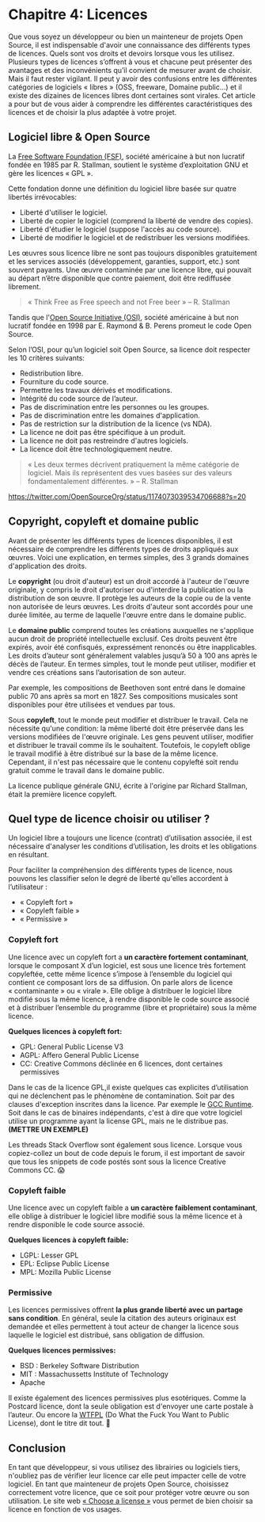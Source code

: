 
# Chapitre 4: Licences

Que vous soyez un développeur ou bien un mainteneur de projets Open Source, il est indispensable d'avoir une connaissance des différents types de licences. Quels sont vos droits et devoirs lorsque vous les utilisez. Plusieurs types de licences s’offrent à vous et chacune peut présenter des avantages et des inconvénients qu’il convient de mesurer avant de choisir. Mais il faut rester vigilant. Il peut y avoir des confusions entre les différentes catégories de logiciels « libres » (OSS, freeware, Domaine public…) et il existe des dizaines de licences libres dont certaines sont virales. Cet article a pour but de vous aider à comprendre les différentes caractéristiques des licences et de choisir la plus adaptée à votre projet.

## Logiciel libre & Open Source

La [Free Software Foundation (FSF)](www.fsf.org), société américaine à but non lucratif fondée en 1985 par R. Stallman, soutient le système d’exploitation GNU et gère les licences « GPL ».

Cette fondation donne une définition du logiciel libre basée sur quatre libertés irrévocables:

- Liberté d'utiliser le logiciel.
- Liberté de copier le logiciel (comprend la liberté de vendre des copies).
- Liberté d'étudier le logiciel (suppose l'accès au code source).
- Liberté de modifier le logiciel et de redistribuer les versions modifiées.

Les œuvres sous licence libre ne sont pas toujours disponibles gratuitement et les services associés (développement, garanties, support, etc.) sont souvent payants. Une œuvre contaminée par une licence libre, qui pouvait au départ n’être disponible que contre paiement, doit être rediffusée librement.

> « Think Free as Free speech and not Free beer »
> – R. Stallman

Tandis que l'[Open Source Initiative (OSI)](http://opensource.org/), société américaine à but non lucratif fondée en 1998 par E. Raymond & B. Perens promeut le code Open Source.

Selon l’OSI, pour qu’un logiciel soit Open Source, sa licence doit respecter les 10 critères suivants:

- Redistribution libre.
- Fourniture du code source.
- Permettre les travaux dérivés et modifications.
- Intégrité du code source de l’auteur.
- Pas de discrimination entre les personnes ou les groupes.
- Pas de discrimination entre les domaines d'application.
- Pas de restriction sur la distribution de la licence (vs NDA).
- La licence ne doit pas être spécifique à un produit.
- La licence ne doit pas restreindre d'autres logiciels.
- La licence doit être technologiquement neutre.


> « Les deux termes décrivent pratiquement la même catégorie de logiciel. Mais ils représentent des vues basées sur des valeurs fondamentalement différentes. »
> – R. Stallman

https://twitter.com/OpenSourceOrg/status/1174073039534706688?s=20


## Copyright, copyleft et domaine public

Avant de présenter les différents types de licences disponibles, il est nécessaire de comprendre les différents types de droits appliqués aux œuvres. Voici une explication, en termes simples, des 3 grands domaines d'application des droits.

Le **copyright** (ou droit d'auteur) est un droit accordé à l'auteur de l'œuvre originale, y compris le droit d'autoriser ou d'interdire la publication ou la distribution de son œuvre. Il protège les auteurs de la copie ou de la vente non autorisée de leurs œuvres. Les droits d'auteur sont accordés pour une durée limitée, au terme de laquelle l'œuvre entre dans le domaine public.

Le **domaine public** comprend toutes les créations auxquelles ne s'applique aucun droit de propriété intellectuelle exclusif. Ces droits peuvent être expirés, avoir été confisqués, expressément renoncés ou être inapplicables. Les droits d’auteur sont généralement valables jusqu’à 50 à 100 ans après le décès de l’auteur. En termes simples, tout le monde peut utiliser, modifier et vendre ces créations sans l’autorisation de son auteur.

Par exemple, les compositions de Beethoven sont entré dans le domaine public 70 ans après sa mort en 1827. Ses compositions musicales sont disponibles pour être utilisées et vendues par tous.

Sous **copyleft**, tout le monde peut modifier et distribuer le travail. Cela ne nécessite qu'une condition: la même liberté doit être préservée dans les versions modifiées de l'œuvre originale. Les gens peuvent utiliser, modifier et distribuer le travail comme ils le souhaitent. Toutefois, le copyleft oblige le travail modifié à être distribué sur la base de la même licence. Cependant, il n'est pas nécessaire que le contenu copylefté soit rendu gratuit comme le travail dans le domaine public.

La licence publique générale GNU, écrite à l'origine par Richard Stallman, était la première licence copyleft.


## Quel type de licence choisir ou utiliser ?

Un logiciel libre a toujours une licence (contrat) d’utilisation associée, il est nécessaire d'analyser les conditions d’utilisation, les droits et les obligations en résultant.

Pour faciliter la compréhension des différents types de licence, nous pouvons les classifier selon le degré de liberté qu'elles accordent à l’utilisateur :

- « Copyleft fort »
- « Copyleft faible »
- « Permissive »


### Copyleft fort

Une licence avec un copyleft fort a **un caractère fortement contaminant**, lorsque le composant X d’un logiciel, est sous une licence très fortement copyleftée, cette même licence  s’impose à l’ensemble du logiciel qui contient ce composant lors de sa diffusion. On parle alors de licence « contaminante » ou « virale ». Elle oblige à distribuer le logiciel libre modifié sous la même licence, à rendre disponible le code source associé et à distribuer l’ensemble du programme (libre et propriétaire) sous la même licence.

**Quelques licences à copyleft fort:**
- GPL: General Public License V3
- AGPL: Affero General Public License
- CC: Creative Commons déclinée en 6 licences, dont certaines permissives

Dans le cas de la licence GPL,il existe quelques cas explicites d’utilisation qui ne déclenchent pas le phénomène de contamination. Soit par des clauses d'exception inscrites dans la licence. Par exemple le [GCC Runtime](https://gcc.gnu.org/onlinedocs/libstdc++/manual/license.html). Soit dans le cas de binaires indépendants, c'est à dire que votre logiciel utilise un programme ayant la license GPL, mais ne le distribue pas. **(METTRE UN EXEMPLE)**

Les threads Stack Overflow sont également sous licence. Lorsque vous copiez-collez un bout de code depuis le forum, il est important de savoir que tous les snippets de code postés sont sous la licence Creative Commons CC. 😱


### Copyleft faible

Une licence avec un copyleft faible a **un caractère faiblement contaminant**, elle oblige à distribuer le logiciel libre modifié sous la même licence et à rendre disponible le code source associé.

**Quelques licences à copyleft faible:**
- LGPL: Lesser GPL
- EPL: Eclipse Public License
- MPL: Mozilla Public License


### Permissive

Les licences permissives offrent **la plus grande liberté avec un partage sans condition**. En général, seule la citation des auteurs originaux est demandée et elles permettent à tout acteur de changer la licence sous laquelle le logiciel est distribué, sans obligation de diffusion.

**Quelques licences permissives:**
- BSD : Berkeley Software Distribution
- MIT : Massachussetts Institute of Technology
- Apache

Il existe également des licences permissives plus esotériques. Comme la Postcard licence, dont la seule obligation est d'envoyer une carte postale à l’auteur. Ou encore la [WTFPL](http://www.wtfpl.net/) (Do What the Fuck You Want to Public License), dont le titre dit tout. 🙂


## Conclusion

En tant que développeur, si vous utilisez des librairies ou logiciels tiers, n'oubliez pas de vérifier leur licence car elle peut impacter celle de votre logiciel. En tant que mainteneur de projets Open Source, choisissez correctement votre licence, que ce soit pour protéger votre œuvre ou son utilisation. Le site web [« Choose a license »]( https://choosealicense.com/) vous permet de bien choisir sa licence en fonction de vos usages.


